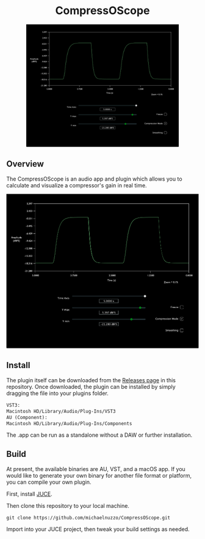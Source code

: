 <div  align="center">

# CompressOScope

<img width="400px" src="docs/imgs/screenshot.png">

</div>

## Overview

The CompressOScope is an audio app and plugin which allows you to calculate and visualize a compressor's gain in real time. 

<div  align="center">

<img width="600px" src="docs/imgs/screenshot.png">

</div>



## Install

The plugin itself can be downloaded from the [Releases page](https://github.com/michaelnuzzo/CompressOScope/releases) in this repository. Once downloaded, the plugin can be installed by simply dragging the file into your plugins folder. 

```
VST3:
Macintosh HD/Library/Audio/Plug-Ins/VST3
AU (Component):
Macintosh HD/Library/Audio/Plug-Ins/Components

```
The .app can be run as a standalone without a DAW or further installation.

## Build

At present, the available binaries are AU, VST, and a macOS app. If you would like to generate your own binary for another file format or platform, you can compile your own plugin.

First, install [JUCE](https://juce.com/get-juce/download).

Then clone this repository to your local machine.

```
git clone https://github.com/michaelnuzzo/CompressOScope.git
```

Import into your JUCE project, then tweak your build settings as needed.